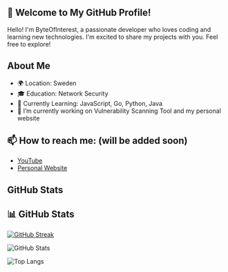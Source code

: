 ## 👋 Welcome to My GitHub Profile!

Hello! I'm ByteOfInterest, a passionate developer who loves coding and learning new technologies. I'm excited to share my projects with you. Feel free to explore!

## About Me
- 🌍 Location: Sweden
- 🎓 Education: Network Security
- 🌱 Currently Learning: JavaScript, Go, Python, Java
- 🔭 I’m currently working on Vulnerability Scanning Tool and my personal website

## 📫 How to reach me: (will be added soon)
- [YouTube]()
- [Personal Website]()

## GitHub Stats

## 📊 GitHub Stats

[![GitHub Streak](https://github-readme-streak-stats.herokuapp.com?user=ByteOfInterest&theme=vue-dark)](https://git.io/streak-stats)


![GitHub Stats](https://github-readme-stats.vercel.app/api?username=ByteOfInterest&show_icons=true&theme=vue-dark)

![Top Langs](https://github-readme-stats.vercel.app/api/top-langs/?username=ByteOfInterest&layout=compact&theme=vue-dark)

<!--
**ByteOfInterest/ByteOfInterest** is a ✨ _special_ ✨ repository because its `README.md` (this file) appears on your GitHub profile.

Here are some ideas to get you started:

- 🔭 I’m currently working on ...
- 🌱 I’m currently learning ...
- 👯 I’m looking to collaborate on ...
- 🤔 I’m looking for help with ...
- 💬 Ask me about ...
- 📫 How to reach me: ...
- 😄 Pronouns: ...
- ⚡ Fun fact: ...
-->
